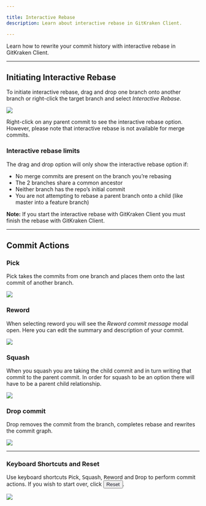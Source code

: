 ```yaml
---

title: Interactive Rebase
description: Learn about interactive rebase in GitKraken Client.

---
```


Learn how to rewrite your commit history with interactive rebase in GitKraken Client.

***

## Initiating Interactive Rebase
To initiate interactive rebase, drag and drop one branch onto another branch or right-click the target branch and select <em class='context-menu'>Interactive Rebase</em>.

<img src='/img/documentation/repositories/interactive-rebase/interactive-rebase-init.gif' class='img-bordered img-responsive center' />

Right-click on any parent commit to see the interactive rebase option. However, please note that interactive rebase is not available for merge commits. 

### Interactive rebase limits

The drag and drop option will only show the interactive rebase option if:

- No merge commits are present on the branch you’re rebasing
- The 2 branches share a common ancestor
- Neither branch has the repo’s initial commit
- You are not attempting to rebase a parent branch onto a child (like master into a feature branch)

<div class='callout callout--note'>
    <p><strong>Note:</strong> If you start the interactive rebase with GitKraken Client you must finish the rebase with GitKraken Client.</p>
</div>

---

## Commit Actions

### Pick
Pick takes the commits from one branch and places them onto the last commit of another branch.

<img src='/img/documentation/repositories/interactive-rebase/pick.gif' class='img-bordered img-responsive center' />

### Reword
When selecting reword you will see the <em class='context-menu'>Reword commit message</em> modal open. Here you can edit the summary and description of your commit. 

<img src='/img/documentation/repositories/interactive-rebase/reword.png' class='img-bordered img-responsive center' />

### Squash
When you squash you are taking the child commit and in turn writing that commit to the parent commit. In order for squash to be an option there will have to be a parent child relationship. 

<img src='/img/documentation/repositories/interactive-rebase/squash.png' class='img-bordered img-responsive center' />

### Drop commit
Drop removes the commit from the branch, completes rebase and rewrites the commit graph.

<img src='/img/documentation/repositories/interactive-rebase/drop.gif' class='img-bordered img-responsive center' />

---

### Keyboard Shortcuts and Reset
Use keyboard shortcuts <kbd>P</kbd>ick, <kbd>S</kbd>quash, <kbd>R</kbd>eword and <kbd>D</kbd>rop to perform commit actions. If you wish to start over, click <button class='button button--primary button--ui button--nolink'><span style='color:#141422;'>Reset</span></button>. 

<img src='/img/documentation/repositories/interactive-rebase/keyboard-shortcut-reset.gif' class='img-bordered img-responsive center' />